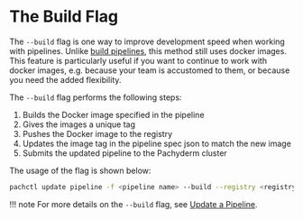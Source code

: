 # The Build Flag

The `--build` flag is one way to improve development speed when working with pipelines. Unlike [build pipelines](build-pipelines.md), this method still uses docker images. This feature is particularly useful if you want to continue to work with docker images, e.g. because your team is accustomed to them, or because you need the added flexibility.

The `--build` flag performs the following steps:

1. Builds the Docker image specified in the pipeline
1. Gives the images a unique tag
1. Pushes the Docker image to the registry
1. Updates the image tag in the pipeline spec json to match the new image
1. Submits the updated pipeline to the Pachyderm cluster

The usage of the flag is shown below:

   ```bash
   pachctl update pipeline -f <pipeline name> --build --registry <registry> --username <registry user>
   ```

!!! note
      For more details on the `--build` flag, see [Update a Pipeline](../../updating_pipelines/#update-the-code-in-a-pipeline).
